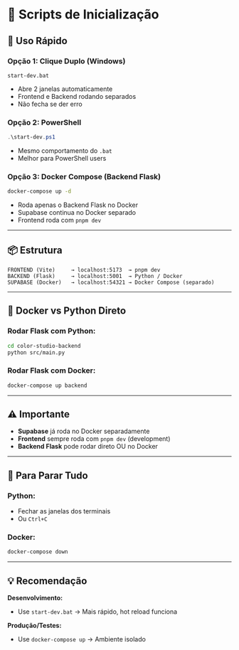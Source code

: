 # 🚀 Scripts de Inicialização

## 🎯 Uso Rápido

### **Opção 1: Clique Duplo (Windows)**
```
start-dev.bat
```
- Abre 2 janelas automaticamente
- Frontend e Backend rodando separados
- Não fecha se der erro

### **Opção 2: PowerShell**
```powershell
.\start-dev.ps1
```
- Mesmo comportamento do `.bat`
- Melhor para PowerShell users

### **Opção 3: Docker Compose (Backend Flask)**
```bash
docker-compose up -d
```
- Roda apenas o Backend Flask no Docker
- Supabase continua no Docker separado
- Frontend roda com `pnpm dev`

---

## 📦 Estrutura

```
FRONTEND (Vite)     → localhost:5173  → pnpm dev
BACKEND (Flask)     → localhost:5001  → Python / Docker
SUPABASE (Docker)   → localhost:54321 → Docker Compose (separado)
```

---

## 🐳 Docker vs Python Direto

### **Rodar Flask com Python:**
```bash
cd color-studio-backend
python src/main.py
```

### **Rodar Flask com Docker:**
```bash
docker-compose up backend
```

---

## ⚠️ Importante

- **Supabase** já roda no Docker separadamente
- **Frontend** sempre roda com `pnpm dev` (development)
- **Backend Flask** pode rodar direto OU no Docker

---

## 🔧 Para Parar Tudo

### Python:
- Fechar as janelas dos terminais
- Ou `Ctrl+C`

### Docker:
```bash
docker-compose down
```

---

## 💡 Recomendação

**Desenvolvimento:**
- Use `start-dev.bat` → Mais rápido, hot reload funciona

**Produção/Testes:**
- Use `docker-compose up` → Ambiente isolado
